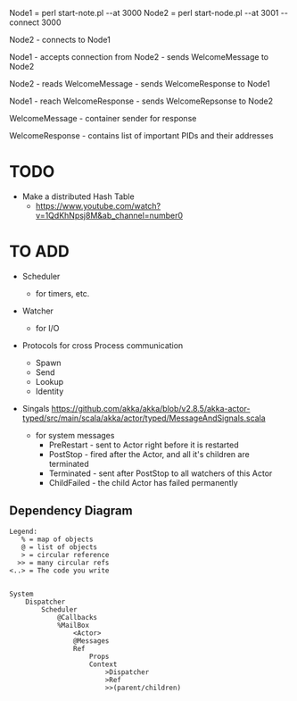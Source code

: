 Node1 = perl start-note.pl --at 3000
Node2 = perl start-node.pl --at 3001 --connect 3000

Node2
    - connects to Node1

Node1
    - accepts connection from Node2
        - sends WelcomeMessage to Node2

Node2
    - reads WelcomeMessage
        - sends WelcomeResponse to Node1

Node1
    - reach WelcomeResponse
        - sends WelcomeRepsonse to Node2

WelcomeMessage
    - container sender for response

WelcomeResponse
    - contains list of important PIDs and their addresses



# TODO

- Make a distributed Hash Table
    - https://www.youtube.com/watch?v=1QdKhNpsj8M&ab_channel=number0

# TO ADD

- Scheduler
    - for timers, etc.

- Watcher
    - for I/O

- Protocols for cross Process communication
    - Spawn
    - Send
    - Lookup
    - Identity

- Singals
    https://github.com/akka/akka/blob/v2.8.5/akka-actor-typed/src/main/scala/akka/actor/typed/MessageAndSignals.scala
    - for system messages
        - PreRestart  - sent to Actor right before it is restarted
        - PostStop    - fired after the Actor, and all it's children are terminated
        - Terminated  - sent after PostStop to all watchers of this Actor
        - ChildFailed - the child Actor has failed permanently


## Dependency Diagram

```
Legend:
   % = map of objects
   @ = list of objects
   > = circular reference
  >> = many circular refs
<..> = The code you write


System
    Dispatcher
        Scheduler
            @Callbacks
            %MailBox
                <Actor>
                @Messages
                Ref
                    Props
                    Context
                        >Dispatcher
                        >Ref
                        >>(parent/children)


```
